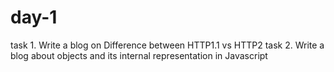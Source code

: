 # day-1
task 1. Write a blog on Difference between HTTP1.1 vs HTTP2
task 2. Write a blog about objects and its internal representation in Javascript

